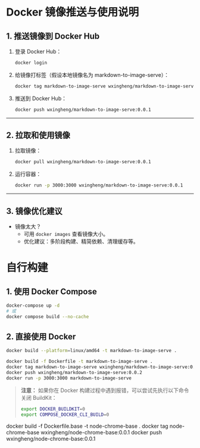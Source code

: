 <!--
 * @Author: wxingheng
 * @Date: 2025-07-23 17:55:43
 * @LastEditTime: 2025-07-25 09:07:30
 * @LastEditors: wxingheng
 * @Description: Docker 镜像推送与使用说明
 * @FilePath: /markdown-to-image-serve/dev.md
-->

# Docker 镜像推送与使用说明

## 1. 推送镜像到 Docker Hub

1. 登录 Docker Hub：
   ```bash
   docker login
   ```
2. 给镜像打标签（假设本地镜像名为 markdown-to-image-serve）：
   ```bash
   docker tag markdown-to-image-serve wxingheng/markdown-to-image-serve:0.0.1
   ```
3. 推送到 Docker Hub：
   ```bash
   docker push wxingheng/markdown-to-image-serve:0.0.1
   ```

---

## 2. 拉取和使用镜像

1. 拉取镜像：
   ```bash
   docker pull wxingheng/markdown-to-image-serve:0.0.1
   ```
2. 运行容器：
   ```bash
   docker run -p 3000:3000 wxingheng/markdown-to-image-serve:0.0.1
   ```

---

## 3. 镜像优化建议

- 镜像太大？
  - 可用 `docker images` 查看镜像大小。
  - 优化建议：多阶段构建、精简依赖、清理缓存等。


# 自行构建


## 1. 使用 Docker Compose

```bash
docker-compose up -d
# 或
docker compose build --no-cache
```

## 2. 直接使用 Docker

```bash
docker build --platform=linux/amd64 -t markdown-to-image-serve .

docker build -f Dockerfile -t markdown-to-image-serve .
docker tag markdown-to-image-serve wxingheng/markdown-to-image-serve:0.0.2
docker push wxingheng/markdown-to-image-serve:0.0.2
docker run -p 3000:3000 markdown-to-image-serve
```

> **注意：** 如果你在 Docker 构建过程中遇到报错，可以尝试先执行以下命令关闭 BuildKit：
> ```bash
> export DOCKER_BUILDKIT=0
> export COMPOSE_DOCKER_CLI_BUILD=0
> ```



docker build -f Dockerfile.base -t node-chrome-base .
docker tag node-chrome-base wxingheng/node-chrome-base:0.0.1
docker push wxingheng/node-chrome-base:0.0.1


